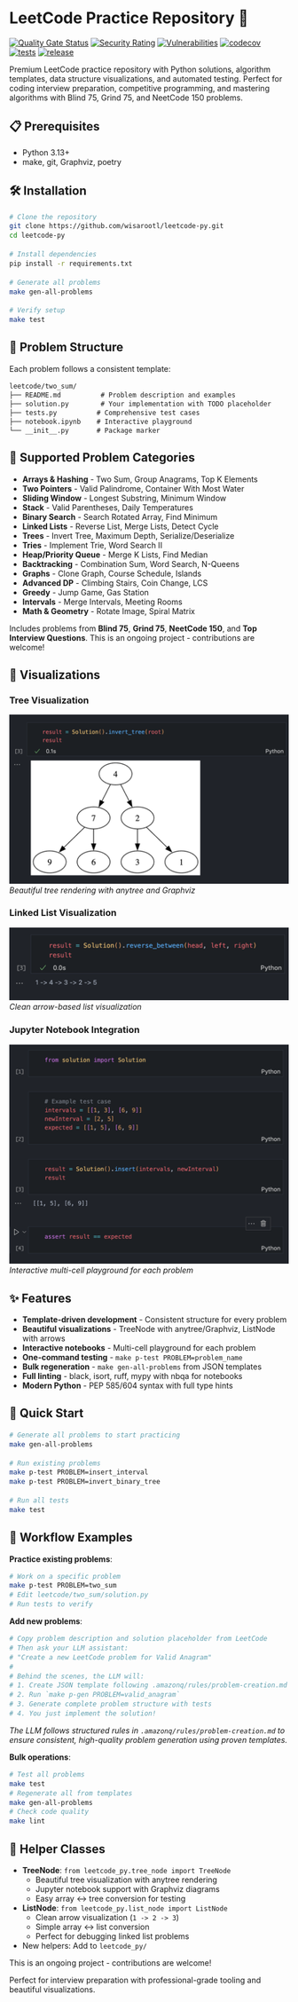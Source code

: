 # LeetCode Practice Repository 🚀

[![Quality Gate Status](https://sonarcloud.io/api/project_badges/measure?project=wisarootl_leetcode-py&metric=alert_status)](https://sonarcloud.io/summary/new_code?id=wisarootl_leetcode-py)
[![Security Rating](https://sonarcloud.io/api/project_badges/measure?project=wisarootl_leetcode-py&metric=security_rating)](https://sonarcloud.io/summary/new_code?id=wisarootl_leetcode-py)
[![Vulnerabilities](https://sonarcloud.io/api/project_badges/measure?project=wisarootl_leetcode-py&metric=vulnerabilities)](https://sonarcloud.io/summary/new_code?id=wisarootl_leetcode-py)
[![codecov](https://codecov.io/gh/wisarootl/leetcode-py/graph/badge.svg?token=TI97VUIA4Z)](https://codecov.io/gh/wisarootl/leetcode-py)
[![tests](https://img.shields.io/github/actions/workflow/status/wisarootl/leetcode-py/ci-test.yml?branch=main&label=tests&logo=github)](https://github.com/wisarootl/zerv/actions/workflows/ci-test.yml)
[![release](https://img.shields.io/github/actions/workflow/status/wisarootl/leetcode-py/cd.yml?branch=main&label=release&logo=github)](https://github.com/wisarootl/zerv/actions/workflows/cd.yml)

Premium LeetCode practice repository with Python solutions, algorithm templates, data structure visualizations, and automated testing. Perfect for coding interview preparation, competitive programming, and mastering algorithms with Blind 75, Grind 75, and NeetCode 150 problems.

## 📋 Prerequisites

- Python 3.13+
- make, git, Graphviz, poetry

## 🛠️ Installation

```bash
# Clone the repository
git clone https://github.com/wisarootl/leetcode-py.git
cd leetcode-py

# Install dependencies
pip install -r requirements.txt

# Generate all problems
make gen-all-problems

# Verify setup
make test
```

## 📁 Problem Structure

Each problem follows a consistent template:

```
leetcode/two_sum/
├── README.md          # Problem description and examples
├── solution.py        # Your implementation with TODO placeholder
├── tests.py          # Comprehensive test cases
├── notebook.ipynb    # Interactive playground
└── __init__.py       # Package marker
```

## 🎯 Supported Problem Categories

- **Arrays & Hashing** - Two Sum, Group Anagrams, Top K Elements
- **Two Pointers** - Valid Palindrome, Container With Most Water
- **Sliding Window** - Longest Substring, Minimum Window
- **Stack** - Valid Parentheses, Daily Temperatures
- **Binary Search** - Search Rotated Array, Find Minimum
- **Linked Lists** - Reverse List, Merge Lists, Detect Cycle
- **Trees** - Invert Tree, Maximum Depth, Serialize/Deserialize
- **Tries** - Implement Trie, Word Search II
- **Heap/Priority Queue** - Merge K Lists, Find Median
- **Backtracking** - Combination Sum, Word Search, N-Queens
- **Graphs** - Clone Graph, Course Schedule, Islands
- **Advanced DP** - Climbing Stairs, Coin Change, LCS
- **Greedy** - Jump Game, Gas Station
- **Intervals** - Merge Intervals, Meeting Rooms
- **Math & Geometry** - Rotate Image, Spiral Matrix

Includes problems from **Blind 75**, **Grind 75**, **NeetCode 150**, and **Top Interview Questions**. This is an ongoing project - contributions are welcome!

## 🎨 Visualizations

### Tree Visualization

![Tree Visualization Placeholder](docs/images/tree-viz.png)
_Beautiful tree rendering with anytree and Graphviz_

### Linked List Visualization

![LinkedList Visualization Placeholder](docs/images/linkedlist-viz.png)
_Clean arrow-based list visualization_

### Jupyter Notebook Integration

![Notebook Placeholder](docs/images/notebook-example.png)
_Interactive multi-cell playground for each problem_

## ✨ Features

- **Template-driven development** - Consistent structure for every problem
- **Beautiful visualizations** - TreeNode with anytree/Graphviz, ListNode with arrows
- **Interactive notebooks** - Multi-cell playground for each problem
- **One-command testing** - `make p-test PROBLEM=problem_name`
- **Bulk regeneration** - `make gen-all-problems` from JSON templates
- **Full linting** - black, isort, ruff, mypy with nbqa for notebooks
- **Modern Python** - PEP 585/604 syntax with full type hints

## 🚀 Quick Start

```bash
# Generate all problems to start practicing
make gen-all-problems

# Run existing problems
make p-test PROBLEM=insert_interval
make p-test PROBLEM=invert_binary_tree

# Run all tests
make test
```

## 🔄 Workflow Examples

**Practice existing problems**:

```bash
# Work on a specific problem
make p-test PROBLEM=two_sum
# Edit leetcode/two_sum/solution.py
# Run tests to verify
```

**Add new problems**:

```bash
# Copy problem description and solution placeholder from LeetCode
# Then ask your LLM assistant:
# "Create a new LeetCode problem for Valid Anagram"
#
# Behind the scenes, the LLM will:
# 1. Create JSON template following .amazonq/rules/problem-creation.md
# 2. Run `make p-gen PROBLEM=valid_anagram`
# 3. Generate complete problem structure with tests
# 4. You just implement the solution!
```

_The LLM follows structured rules in `.amazonq/rules/problem-creation.md` to ensure consistent, high-quality problem generation using proven templates._

**Bulk operations**:

```bash
# Test all problems
make test
# Regenerate all from templates
make gen-all-problems
# Check code quality
make lint
```

## 🧰 Helper Classes

- **TreeNode**: `from leetcode_py.tree_node import TreeNode`
    - Beautiful tree visualization with anytree rendering
    - Jupyter notebook support with Graphviz diagrams
    - Easy array ↔ tree conversion for testing
- **ListNode**: `from leetcode_py.list_node import ListNode`
    - Clean arrow visualization (`1 -> 2 -> 3`)
    - Simple array ↔ list conversion
    - Perfect for debugging linked list problems
- New helpers: Add to `leetcode_py/`

This is an ongoing project - contributions are welcome!

Perfect for interview preparation with professional-grade tooling and beautiful visualizations.

